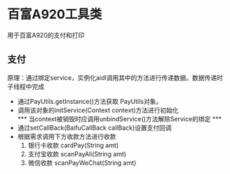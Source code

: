 # 百富A920工具类

用于百富A920的支付和打印  

## 支付
原理：通过绑定service，实例化aidl调用其中的方法进行传递数据。数据传递时子线程中完成

* 通过PayUtils.getInstance()方法获取 PayUtils对象。
* 调用该对象的initService(Context context)方法进行初始化  
*** 当context被销毁时应调用unbindService()方法解除Service的绑定 ***
* 通过setCallBack(BaifuCallBack callBack)设置支付回调
* 根据需求调用下方收款方法进行收款
  1. 银行卡收款 cardPay(String amt)
  2. 支付宝收款 scanPayAli(String amt)
  3. 微信收款  scanPayWeChat(String amt)

